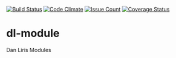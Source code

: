 
[![Build Status](https://travis-ci.org/danliris/dl-module.svg?branch=uat)](https://travis-ci.org/danliris/dl-module)
[![Code Climate](https://codeclimate.com/github/danliris/dl-module/badges/gpa.svg)](https://codeclimate.com/github/danliris/dl-module)
[![Issue Count](https://codeclimate.com/github/danliris/dl-module/badges/issue_count.svg)](https://codeclimate.com/github/danliris/dl-module) 
[![Coverage Status](https://coveralls.io/repos/github/danliris/dl-module/badge.svg?branch=dev)](https://coveralls.io/github/danliris/dl-module?branch=dev)

# dl-module
Dan Liris Modules
